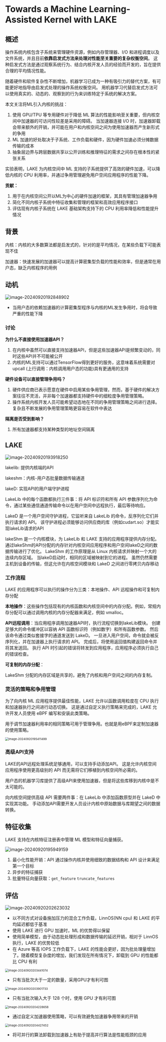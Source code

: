 # Towards a Machine Learning-Assisted Kernel with LAKE







## 概述

操作系统内核包含子系统来管理硬件资源，例如内存管理器、I/O 和进程调度以及文件系统，并且目前**依靠启发式方法来处理对性能至关重要的复杂权衡空间**。 这种启发式方法是通过观察系统行为、结合内核开发人员的经验而开发的，旨在提供合理的平均情况性能。

随着硬件和软件复杂性不断增加，机器学习已成为一种有吸引力的替代方案，有可能更好地指导由启发式处理的操作系统权衡空间。 用机器学习代替启发式方法可以使用真实的、动态的、观察到的行为来训练特定于系统的解决方案。

本文关注将ML引入内核的挑战：

1. 使用 GPU/TPU 等专用硬件对于降低 ML 算法的性能影响至关重要，但内核空间中加速器的可访问性较差是采用的障碍。 当加速器连接 I/O 时，加速器卸载会带来额外的开销，并可能在用户和内核空间之间为使用加速器而产生新形式的争用
2. ML 加速的好处取决于子系统、工作负载和硬件，因为硬件加速必须分摊数据传输的成本
3. 抽象层边界与跨层数据共享以公开训练和推理特征的需求之间存在根本性的紧张关系

实验表明，LAKE 为内核空间中 ML 支持的子系统提供了高效的硬件加速，可以降低内核的 CPU 利用率，并通过争用管理避免用户空间应用程序的性能下降。

**贡献：**

1. 用于在内核空间公开以ML为中心的硬件加速的框架，其具有管理加速器争用
2. 简化不同内核子系统中特征收集和管理的框架和高效应用程序接口
3. 评估现有内核子系统在 LAKE 基础架构支持下的 CPU 利用率降低和性能提升情况 



## 背景

内核：内核的大多数算法都是启发式的，针对的是平均情况，在某些负载下可能表现不佳

加速器：快速发展的加速器可以提高计算密集型负载的性能和效率，但是通常在用户态，缺乏内核程序的用例



## 动机

![image-20240920192848902](./assert/image-20240920192848902.png)

- 当用户态的依赖加速器的计算密集型程序与内核的ML发生争用时，将会导致严重的性能下降



### 讨论

**为什么不直接使用加速器API？**

1. 在内核中虽然可以直接支持加速器API，但是这些加速器API是频繁变动的，同时这些API并不可能被公开
2. 内核的ML支持可以通过TensorFlow得到更好的服务，这意味着系统需要对upcall (上行调用：内核调用用户态的功能)具有更通用的支持

**硬件设备可以直接管理争用吗？**

1. 硬件供应商已表示愿意在硬件中启用某些争用管理，然而，基于硬件的解决方案往往不灵活，并非每个加速器都支持硬件中的细粒度争用管理策略。
2. 操作系统内核开发人员可能希望动态地在不同的争用管理策略之间进行选择。 复杂且不断发展的争用管理策略更容易在软件中表达

**隔离是否受到影响？**

1. 所有加速器都支持某种类型的地址空间隔离



## LAKE

![image-20240920193918250](./assert/image-20240920193918250.png)

lakelib: 提供内核端的API

lakeshm：内核-用户态批量数据传输通道

lakeD: 实现API的用户端守护进程

 LakeLib 中的每个函数都执行三件事：将 API 标识符和所有 API 参数序列化为命令，通过某些通信通道传输命令以在用户空间中远程执行，最后等待响应。

LakeD 是一个用户空间守护进程，它监听来自 LakeLib 的命令，反序列化它们并执行请求的 API。 该守护进程必须能够访问供应商的库（例如cudart.so）才能实现lakeLib请求的API

lakeShm 是一个内核模块，为 LakeLib 和 LAKE 支持的应用程序提供内存分配。 通过lakeShm的API分配的内存针对内核空间应用程序和用户空间lakeD之间的数据传输进行了优化。 LakeShm 的工作原理是从 Linux 内核请求并映射一个大的连续内存区域。 当lakeD启动时，相同的区域被映射到它的进程。 虽然仍然需要主机到设备的传输，但这允许在内核空间模块和 LakeD 之间进行零拷贝内存移动



### 工作流程

LAKE 的应用程序可以执行的操作分为三类：本地操作、API 远程操作和可复制内存分配

**本地操作**：这些操作包括现有的内核函数和内核空间中的内存分配。例如，常规内存分配可以通过调用内核的内存分配器来满足，例如 vmalloc。

**API远程调用**：当应用程序调用加速器API时，执行流程切换到lakeLib模块。 创建足够大的命令缓冲区以容纳 API 函数标识符（例如数字）和所有函数参数。 然后该命令通过类似套接字的通道发送到 LakeD。 一旦进入用户空间，命令就会被反序列化，并在加速器上执行请求的 API。 完成后，将使用返回值构建返回命令并将其发送回。 执行 API 时引起的错误将转发到应用程序，应用程序必须执行自己的错误检查。

**可复制的内存分配**：

 LakeShm 分配的内存区域是共享的，避免了内核和用户空间之间的内存复制。



### 灵活的策略和争用管理

为了向内核 ML 应用程序提供最佳性能，LAKE 允许以函数调用粒度在 CPU 执行和加速器执行之间进行动态切换。 这是通过自定义执行策略来完成的，LAKE 允许开发人员使用 eBPF  编写和安装此类策略。

用于调节加速器利用率的相同策略可用于管理争用。也就是用eBPF来定制加速器的使用策略。

<img src="./assert/image-20240920195411499.png" alt="image-20240920195411499" style="zoom:67%;" />



### 高级API支持

LAKE的API远程处理系统足够通用，可以支持手动添加API。 这是允许内核空间应用程序使用更高级别的 API 而无需将它们移植到内核空间所必需的。

用户态的机器学习库提供了高级API来使用加速器，但是将这些库移到内核中是不太可能的。

向内核空间提供高级 API 需要两件事：在 LakeLib 中添加函数原型并在 LakeD 中实现其功能。 手动添加API需要开发人员设计内核中原始数据与库期望之间的数据转换。



## 特征收集

LAKE 支持在内核特征注册表中管理 ML 模型和特征向量捕获。

![image-20240920195949159](./assert/image-20240920195949159.png)

1. 最小化性能开销：API 通过操作内核并使用细致的数据结构和 API 设计来满足第一个目标
2. 异步的特征捕获
3. 批量特征向量获取：`get_feature` `truncate_features`



## 评估

![image-20240920202623032](./assert/image-20240920202623032.png)

- 以不同方式对设备施加压力的混合工作负载，LinnOS(NN cpu) 和 LAKE 的平均延迟都低于基准
- 使用 LAKE 进行 GPU 加速时，ML 的优势得以保留
- 使用简单模型，由于动态批处理形成和数据传输的延迟开销，相对于 LinnOS 执行，LAKE 的优势较低
- 在 Azure 等高 IOPS 工作负载下，LAKE 的性能会更好，因为批处理量增加了。随着模型复杂度的增加，我们发现在所有情况下，卸载到 GPU 的性能都比 CPU 有利



<img src="./assert/image-20240920203441074.png" alt="image-20240920203441074" style="zoom:67%;" />

- 只有当批次大于一定的数量，采用GPU才有利可图



<img src="./assert/image-20240920203901733.png" alt="image-20240920203901733" style="zoom:67%;" />

- 只有当批次输入大于 128 个时，使用 GPU 才有利可图

<img src="./assert/image-20240920204228658.png" alt="image-20240920204228658" style="zoom:67%;" />

- 通过自定义加速器使用策略，可以有效避免加速器争用带来的开销

<img src="./assert/image-20240920204427452.png" alt="image-20240920204427452" style="zoom:67%;" />

- 将可并行的算法卸载到加速器上有助于提高并行算法是性能瓶颈的应用